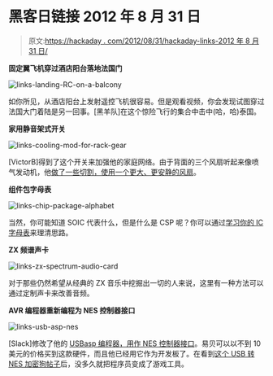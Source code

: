 # 黑客日链接 2012 年 8 月 31 日

> 原文:[https://hackaday . com/2012/08/31/hackaday-links-2012 年 8 月 31 日/](https://hackaday.com/2012/08/31/hackaday-links-august-31-2012/)

**固定翼飞机穿过酒店阳台落地法国门**

![](../Images/2a4381d492b0fcaae3db1dcb4c2bb7d7.png "links-landing-RC-on-a-balcony")

如你所见，从酒店阳台上发射遥控飞机很容易。但是观看视频，你会发现试图穿过法国大门着陆是另一回事。[黑羊队]在这个惊险飞行的集合中击中(哈，哈)泰国。

**家用静音架式开关**

![](../Images/760627fa83bdf25b434e71cc8df70f90.png "links-cooling-mod-for-rack-gear")

[VictorB]得到了这个开关来加强他的家庭网络。由于背面的三个风扇听起来像喷气发动机，他[做了一些切割，使用一个更大、更安静的风扇](http://www.youtube.com/watch?v=gyuybwSaXjQ)。

**组件包字母表**

![](../Images/64932a4c5955dd30e50cd7197506d113.png "links-chip-package-alphabet")

当然，你可能知道 SOIC 代表什么，但是什么是 CSP 呢？你可以通过[学习你的 IC 字母表](http://funkyguy4000.wordpress.com/2012/08/14/integrated-circuit-alphabet/)来理清思路。

**ZX 频谱声卡**

![](../Images/802760bc43031a6b6266db6db8e8922a.png "links-zx-spectrum-audio-card")

对于那些仍然希望从经典的 ZX 音乐中挖掘出一切的人来说，这里有一种方法可以通过定制声卡来改善音频。

**AVR 编程器重新编程为 NES 控制器接口**

![](../Images/74436413a0bf5719e607332d0007d158.png "links-usb-asp-nes")

[Slack]修改了他的 [USBasp 编程器，用作 NES 控制器接口](http://hackaday.com/2012/07/19/usb-dongle-for-unmodified-nes-controllers/)。易贝可以以不到 10 美元的价格买到这款硬件，而且他已经用它作为开发板了。在看到[这个 USB 转 NES 加密狗帖子](http://hackaday.com/2012/07/19/usb-dongle-for-unmodified-nes-controllers/)后，没多久就把程序员变成了游戏工具。